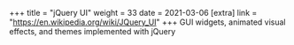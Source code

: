 +++
title = "jQuery UI"
weight = 33
date = 2021-03-06
[extra]
link = "https://en.wikipedia.org/wiki/JQuery_UI"
+++
GUI widgets, animated visual effects, and themes implemented with jQuery

